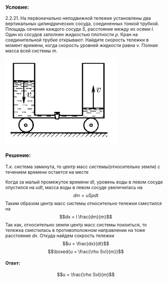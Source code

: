 ###  Условие: 

$2.2.21.$ На первоначально неподвижной тележке установлены два вертикальных цилиндрических сосуда, соединенных тонкой трубкой. Площадь сечения каждого сосуда $S$, расстояние между их осями $l$. Один из сосудов заполнен жидкостью плотности $\rho$. Кран на соединительной трубке открывают. Найдите скорость тележки в момент времени, когда скорость уровней жидкости равна $v$. Полная масса всей системы $m$. 

![ К задаче 2.2.21 |351x269, 31%](../../img/2.2.21/statement.png)

###  Решение: 

Т.к. система замкнута, то центр масс системы(относительно земли) с течением времени остается на месте 

Когда за малый промежуток времени $dt$, уровень воды в левом сосуде опустился на $udt$, масса воды в левом сосуде увеличилась на $$dm = uS\rho dt$$ Таким образом центр масс системы относительно тележки сместился на $$dx = l \frac{dm}{m}$$ Так как, относительно земли центр масс системы покоиться, то тележка сместилась в противоположном направлении на тоже расстояние $dx$. Откуда найдем сокрость тележки $$u = \frac{dx}{dt}$$ $$\boxed{u = \frac{\rho Svl}{m}}$$ 

####  Ответ: 

$$u = \frac{\rho Svl}{m}$$

  

